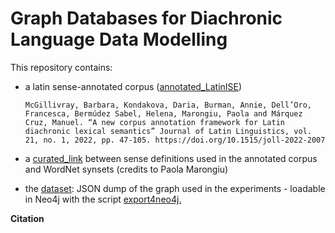 # Graph Databases for Diachronic Language Data Modelling

This repository contains:

  - a latin sense-annotated corpus ([annotated_LatinISE](https://github.com/linguisticGraph/latin-graph/tree/main/annotated_LatinISE))
    ```
    McGillivray, Barbara, Kondakova, Daria, Burman, Annie, Dell’Oro, Francesca, Bermúdez Sabel, Helena, Marongiu, Paola and Márquez Cruz, Manuel. “A new corpus annotation framework for Latin diachronic lexical semantics” Journal of Latin Linguistics, vol. 21, no. 1, 2022, pp. 47-105. https://doi.org/10.1515/joll-2022-2007
    ```
  - a [curated_link](https://github.com/linguisticGraph/latin-graph/blob/main/curated_link.csv) between sense definitions used in the annotated corpus and WordNet synsets (credits to Paola Marongiu)

  - the [dataset](https://github.com/linguisticGraph/latin-graph/blob/main/dataset.jsonl): JSON dump of the graph used in the experiments - loadable in Neo4j with the script [export4neo4j.]([https://github.com/linguisticGraph/latin-graph/blob/main/blob/export2neo4j.jsonl](https://github.com/linguisticGraph/latin-graph/blob/main/export2neo4j.py))

<b> Citation </b>

```

```

